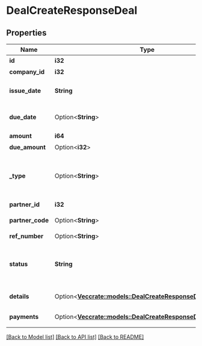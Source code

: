# DealCreateResponseDeal

## Properties

Name | Type | Description | Notes
------------ | ------------- | ------------- | -------------
**id** | **i32** | 取引ID | 
**company_id** | **i32** | 事業所ID | 
**issue_date** | **String** | 発生日 (yyyy-mm-dd) | 
**due_date** | Option<**String**> | 支払期日 (yyyy-mm-dd) | [optional]
**amount** | **i64** | 金額 | 
**due_amount** | Option<**i32**> | 支払金額 | [optional]
**_type** | Option<**String**> | 収支区分 (収入: income, 支出: expense) | [optional]
**partner_id** | **i32** | 取引先ID | 
**partner_code** | Option<**String**> | 取引先コード | [optional]
**ref_number** | Option<**String**> | 管理番号 | [optional]
**status** | **String** | 決済状況 (未決済: unsettled, 完了: settled) | 
**details** | Option<[**Vec<crate::models::DealCreateResponseDealDetails>**](dealCreateResponse_deal_details.md)> | 取引の明細行 | [optional]
**payments** | Option<[**Vec<crate::models::DealCreateResponseDealPayments>**](dealCreateResponse_deal_payments.md)> | 取引の支払行 | [optional]

[[Back to Model list]](../README.md#documentation-for-models) [[Back to API list]](../README.md#documentation-for-api-endpoints) [[Back to README]](../README.md)


